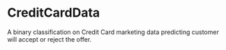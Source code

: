 # CreditCardData
A binary classification on Credit Card marketing data predicting customer will accept or reject the offer.
